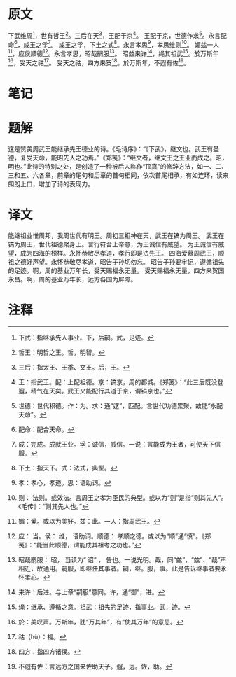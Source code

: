 # 原文
下武维周[^1]，世有哲王[^2]。三后在天[^3]，王配于京[^4]。
王配于京，世德作求[^5]。永言配命[^6]，成王之孚[^7]。
成王之孚，下土之式[^8]。永言孝思[^9]，孝思维则[^10]。
媚兹一人[^11]，应侯顺德[^12]。永言孝思，昭哉嗣服[^13]。
昭兹来许[^14]，绳其祖武[^15]。於万斯年[^16]，受天之祜[^17]。
受天之祜，四方来贺[^18]。於万斯年，不遐有佐[^19]。
# 笔记

# 题解
这是赞美周武王能继承先王德业的诗。《毛诗序》：“《下武》，继文也。武王有圣德，复受天命，能昭先人之功焉。”《郑笺》：“继文者，继文王之王业而成之。昭，明也。”此诗的特别之处，是创造了一种被后人称作“顶真”的修辞方法，如一、二、三和五、六各章，前章的尾句和后章的首句相同，依次首尾相承，有如连环，读来朗朗上口，增加了诗的表现力。
# 译文
能继祖业惟周邦，我周世代有明王。周初三祖神在天，武王在镐为周王。
武王在镐为周王，世代祖德聚身上。言行符合上帝意，为王诚信有威望。
为王诚信有威望，成为四海的榜样。永怀恭敬尽孝道，孝行即是法先王。
四海爱慕周武王，顺祖之德好声望。永怀恭敬尽孝道，昭告子孙切勿忘。
昭告子孙要牢记，遵循祖先的足迹。啊，周的基业万年长，受天赐福永无量。
受天赐福永无量，四方来贺国永昌。啊，周的基业万年长，远方各国为屏障。
# 注释

[^1]: 下武：指继承先人事业。下，后嗣。武，足迹。
[^2]: 哲王：明哲之王。哲，明智。
[^3]: 三后：指太王、王季、文王。后，王。
[^4]: 王：指武王。配：上配祖德。京：镐京，周的都城。《郑笺》：“此三后既没登遐，精气在天矣。武王又能配行其道于京，谓镐京也。”
[^5]: 世德：世代积德。作：为。求：通“逑”，匹配。言世代功德累聚，故能“永配天命”。
[^6]: 配命：配合天命。
[^7]: 成：完成。成就王业。孚：诚信，威信。一说：言能成为王者，可使天下信服。
[^8]: 下土：指天下。式：法式，典型。
[^9]: 孝：孝心，孝道。思：语助词。
[^10]: 则： 法则。或效法。言周王之孝为臣民的典型。或以为“则”是指“则其先人”。《毛传》：“则其先人也。”
[^11]: 媚：爱。或以为美好。兹：此。一人：指周武王。
[^12]: 应： 当。侯： 维， 语助词。顺德： 孝顺之德。或以为“顺”通“慎”。《郑笺》：“能当此顺德，谓能成其祖考之功也。”
[^13]: 昭哉嗣服： 昭， 当读为“ 诏” ， 告也。一说光明。哉，同“兹”，“兹”、“哉”声相近，故通用。嗣服，即继任其事者。嗣，继。服，事。此是告诉继事者要永怀孝心。
[^14]: 来许：后进。与上章“嗣服”意同。许，通“御”，进。
[^15]: 绳：继承、遵循之意。祖武：祖先的足迹，指事业。武，迹。
[^16]: 於：美叹声。万斯年，犹“万其年”，有“使其万年”的意思。
[^17]: 祜（hù）：福。
[^18]: 四方：指四方诸侯。
[^19]: 不遐有佐：言远方之国来佐助天子。遐，远。佐，助。